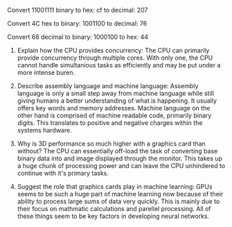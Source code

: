 Convert 11001111 binary
to hex:  cf
to decimal: 207

Convert 4C hex
to binary: 1001100
to decimal: 76

Convert 68 decimal
to binary: 1000100
to hex: 44

<!-- Answers to the Short Answer Essay Questions go here -->

1. Explain how the CPU provides concurrency:
The CPU can primarily provide concurrency through multiple cores.
With only one, the CPU cannot handle simultanious tasks as
efficiently and may be put under a more intense buren.


2. Describe assembly language and machine language:
Assembly language is only a small step away from machine language
while still giving humans a better understanding of what is happening.
It usually offers key words and memory addresses. Machine language
on the other hand is comprised of machine readable code, primarily
binary digits. This translates to positive and negative charges
within the systems hardware.

<!-- Stretch Questions --->
3. Why is 3D performance so much higher with a graphics card than without?
The CPU can essentially off-load the task of converting base binary data into
and image displayed through the monitor. This takes up a huge chunk of
processing power and can leave the CPU unhindered to continue with it's
primary tasks.

4. Suggest the role that graphics cards play in machine learning:
GPUs seems to be such a huge part of machine learning now because of
their ability to process large sums of data very quickly. This is mainly
due to their focus on mathmatic calculations and parellel processing.
All of these things seem to be key factors in developing neural networks.
